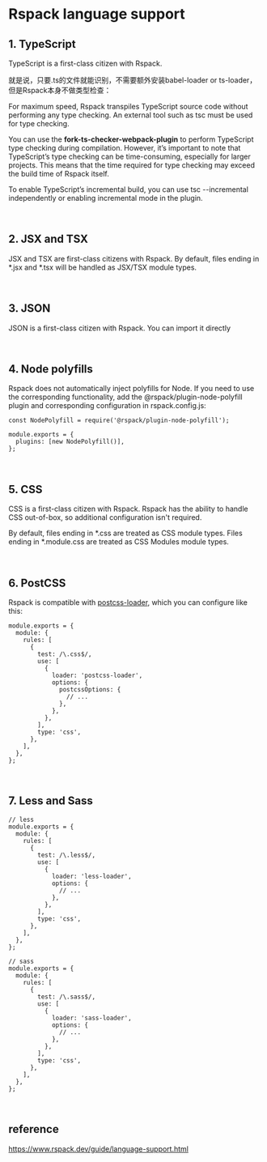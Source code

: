 # Rspack language support
## 1. TypeScript
TypeScript is a first-class citizen with Rspack.

就是说，只要.ts的文件就能识别，不需要额外安装babel-loader or ts-loader，但是Rspack本身不做类型检查：

For maximum speed, Rspack transpiles TypeScript source code without performing any type checking.
An external tool such as tsc must be used for type checking.

You can use the <strong>fork-ts-checker-webpack-plugin</strong> to perform TypeScript type checking during compilation. 
However, it’s important to note that TypeScript’s type checking can be time-consuming, especially for larger projects. 
This means that the time required for type checking may exceed the build time of Rspack itself.

To enable TypeScript’s incremental build, you can use tsc --incremental independently or enabling incremental mode in the plugin.


<br>

## 2. JSX and TSX
JSX and TSX are first-class citizens with Rspack. 
By default, files ending in *.jsx and *.tsx will be handled as JSX/TSX module types.

<br>

## 3. JSON
JSON is a first-class citizen with Rspack. You can import it directly

<br>

## 4. Node polyfills
Rspack does not automatically inject polyfills for Node. If you need to use the corresponding functionality, 
add the @rspack/plugin-node-polyfill plugin and corresponding configuration in rspack.config.js:
```
const NodePolyfill = require('@rspack/plugin-node-polyfill');

module.exports = {
  plugins: [new NodePolyfill()],
};
```

<br>

## 5. CSS
CSS is a first-class citizen with Rspack. 
Rspack has the ability to handle CSS out-of-box, so additional configuration isn't required.

By default, files ending in *.css are treated as CSS module types. 
Files ending in *.module.css are treated as CSS Modules module types.

<br>

## 6. PostCSS
Rspack is compatible with [postcss-loader](https://github.com/webpack-contrib/postcss-loader), which you can configure like this:
```
module.exports = {
  module: {
    rules: [
      {
        test: /\.css$/,
        use: [
          {
            loader: 'postcss-loader',
            options: {
              postcssOptions: {
                // ...
              },
            },
          },
        ],
        type: 'css',
      },
    ],
  },
};
```

<br>

## 7. Less and Sass
```
// less
module.exports = {
  module: {
    rules: [
      {
        test: /\.less$/,
        use: [
          {
            loader: 'less-loader',
            options: {
              // ...
            },
          },
        ],
        type: 'css',
      },
    ],
  },
};

// sass
module.exports = {
  module: {
    rules: [
      {
        test: /\.sass$/,
        use: [
          {
            loader: 'sass-loader',
            options: {
              // ...
            },
          },
        ],
        type: 'css',
      },
    ],
  },
};
```

<br>

## reference
https://www.rspack.dev/guide/language-support.html